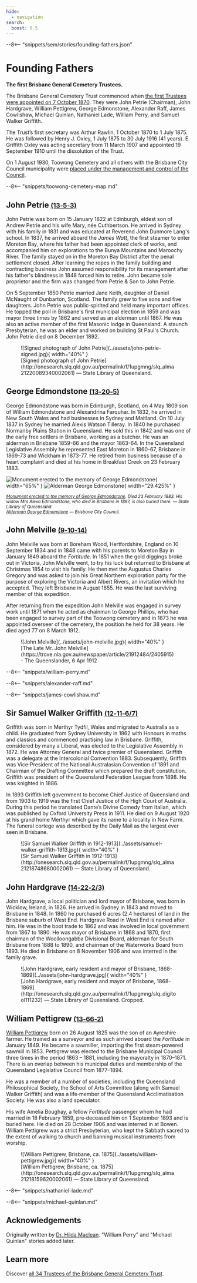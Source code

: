 ```yaml
---
hide:
  - navigation
search:
  boost: 0.5  
---
```


--8<-- "snippets/sem/stories/founding-fathers.json"

# Founding Fathers

**The first Brisbane General Cemetery Trustees.**

The Brisbane General Cemetery Trust commenced when [the first Trustees were appointed on 7 October 1870][gazette-94]. They were John Petrie (Chairman), John Hardgrave, William Pettigrew, George Edmonstone, Alexander Raff, James Cowlishaw, Michael Quinlan, Nathaniel Lade, William Perry, and Samuel Walker Griffith.

[gazette-94]: ../assets/documents/Queensland_Gov_Gazette_10_October_1870_v11_94.pdf "Read the appointments Queensland Government Gazetter No. 94"
<!--
The Trust’s first secretary was Henry James Oxley, Griffith’s brother‑in‑law, who held the position for 41 years. John Melville was appointed overseer of the cemetery by the Trustees in 1873. 
-->

The Trust’s first secretary was Arthur Rawlin, 1 October 1870 to 1 July 1875. He was followed by Henry J. Oxley, 1 July 1875 to 30 July 1916 (41 years). E. Griffith Oxley was acting secretary from 11 March 1907 and appointed 19 September 1910 until the dissolution of the Trust.

<!-- https://trove.nla.gov.au/newspaper/article/23607855?searchTerm=Henry%20James%20Oxley -->

On 1 August 1930, Toowong Cemetery and all others with the Brisbane City Council municipality were [placed under the management and control of the Council](https://trove.nla.gov.au/newspaper/article/188264449).

<!--
https://trove.nla.gov.au/newspaper/article/178416098
-->

--8<-- "snippets/toowong-cemetery-map.md"

## John Petrie <small>[(13‑5‑3)](https://brisbane.discovereverafter.com/profile/31752300 "Go to Memorial Information" )</small>

John Petrie was born on 15 January 1822 at Edinburgh, eldest son of Andrew Petrie and his wife Mary, née Cuthbertson. He arrived in Sydney with his family in 1831 and was educated at Reverend John Dunmore Lang's school. In 1837, he arrived aboard the *James Watt*, the first steamer to enter Moreton Bay, where his father had been appointed clerk of works, and accompanied him on explorations to the Bunya Mountains and Maroochy River. The family stayed on in the Moreton Bay District after the penal settlement closed. After learning the ropes in the family building and contracting business John assumed responsibility for its management after his father's blindness in 1848 forced him to retire. John became sole proprietor and the firm was changed from Petrie & Son to John Petrie. 

On 5 September 1850 Petrie married Jane Keith, daughter of Daniel McNaught of Dunbarton, Scotland. The family grew to five sons and five daughters. John Petrie was public‑spirited and held many important offices. He topped the poll in Brisbane's first municipal election in 1859 and was mayor three times by 1862 and served as an alderman until 1867. He was also an active member of the first Masonic lodge in Queensland. A staunch Presbyterian, he was an elder and worked on building St Paul's Church. John Petrie died on 8 December 1892.

<figure markdown>
  ![Signed photograph of John Petrie](../assets/john-petrie-signed.jpg){ width="40%" }  
  <figcaption markdown>[Signed photograph of John Petrie](http://onesearch.slq.qld.gov.au/permalink/f/1upgmng/slq_alma21220089340002061) — State Library of Queensland.</figcaption>
</figure>

## George Edmondstone <small>[(13‑20‑5)](https://brisbane.discovereverafter.com/profile/32031000 "Go to Memorial Information" )</small>

George Edmondstone was born in Edinburgh, Scotland, on 4 May 1809 son of William Edmondstone and Alexandrina Farquhar. In 1832, he arrived in New South Wales and had businesses in Sydney and Maitland. On 10 July 1837 in Sydney he married Alexis Watson Tilleray. In 1840 he purchased Normanby Plains Station in Queensland. He sold this in 1842 and was one of the early free settlers in Brisbane, working as a butcher. He was an alderman in Brisbane 1859-66 and the mayor 1863-64. In the Queensland Legislative Assembly he represented East Moreton in 1860-67, Brisbane in 1869-73 and Wickham in 1873-77. He retired from business because of a heart complaint and died at his home in Breakfast Creek on 23 February 1883.

![Monument erected to the memory of George Edmondstone](../assets/george-edmondstone-monument.jpg){ width="65%" }  ![Alderman George Edmonstone](../assets/george-edmondstone.jpg){ width="29.425%" } 

*<small>[Monument erected to the memory of George Edmondstone](http://onesearch.slq.qld.gov.au/permalink/f/1upgmng/slq_alma21218962980002061). Died 23 February 1883. His widow Mrs Alexa Edmondstone, who died in Brisbane in 1887, is also buried there. — State Library of Queensland.</small>*  <br>
*<small>[Alderman George Edmonstone](https://library-brisbane.ent.sirsidynix.net.au/client/en_AU/BrisbaneImages/search/results?qu=Alderman+George+Edmonstone&rm=BRISBANEIMAGES0%7C%7C%7C1%7C%7C%7C0%7C%7C%7Ctrue&te=ASSET&lm=ALL_ASSETS) — Brisbane City Council.</small>*


## John Melville <small>[(9‑10‑14)](https://brisbane.discovereverafter.com/profile/31863313 "Go to Memorial Information" )</small>

John Melville was born at Boreham Wood, Hertfordshire, England on 10 September 1834 and in 1848 came with his parents to Moreton Bay in January 1849 aboard the *Fortitude*. In 1851 when the gold diggings broke out in Victoria, John Melville went, to try his luck but returned to Brisbane at Christmas 1854 to visit his family. He then met the Augustus Charles Gregory and was asked to join his Great Northern exploration party for the purpose of exploring the Victoria and Albert Rivers, an invitation which he accepted. They left Brisbane in August 1855. He was the last surviving member of this expedition.

After returning from the expedition John Melville was engaged in survey work until 1871 when he acted as chainman to George Phillips, who had been engaged to survey part of the Toowong cemetery and in 1873 he was appointed overseer of the cemetery, the position he held for 38 years. He died aged 77 on 8 March 1912.

<figure markdown>
  ![John Melville](../assets/john-melville.jpg){ width="40%" }
  <figcaption markdown>[The Late Mr. John Melville](https://trove.nla.gov.au/newspaper/article/21912484/2405915) -  The Queenslander, 6 Apr 1912</figcaption>
</figure>

--8<-- "snippets/william-perry.md"

--8<-- "snippets/alexander-raff.md"

--8<-- "snippets/james-cowlishaw.md"

## Sir Samuel Walker Griffith <small>[(12‑11‑6/7)](https://brisbane.discovereverafter.com/profile/31688994 "Go to Memorial Information" )</small>

Griffith was born in Merthyr Tydfil, Wales and migrated to Australia as a child. He graduated from Sydney University in 1862 with Honours in maths and classics and commenced practising law in Brisbane. Griffith, considered by many a Liberal, was elected to the Legislative Assembly in 1872. He was Attorney General and twice premier of Queensland. Griffith was a delegate at the Intercolonial Convention 1883. Subsequently, Griffith was Vice‑President of the National Australasian Convention of 1891 and Chairman of the Drafting Committee which prepared the draft constitution. Griffith was president of the Queensland Federation League from 1898. He was knighted in 1886.

In 1893 Griffith left government to become Chief Justice of Queensland and from 1903 to 1919 was the first Chief Justice of the High Court of Australia. During this period he translated Dante’s Divine Comedy from Italian, which was published by Oxford University Press in 1911. He died on 9 August 1920 at his grand home Merthyr which gave its name to a locality in New Farm. The funeral cortege was described by the Daily Mail as the largest ever seen in Brisbane.

<figure markdown>
  ![Sir Samuel Walker Griffith in 1912-1913](../assets/samuel-walker-griffith-1913.jpg){ width="40%" }  
  <figcaption markdown>[Sir Samuel Walker Griffith in 1912-1913](http://onesearch.slq.qld.gov.au/permalink/f/1upgmng/slq_alma21218748680002061) — State Library of Queensland.</figcaption>
</figure>

## John Hardgrave <small>[(14‑22‑2/3)](https://brisbane.discovereverafter.com/profile/31751117 "Go to Memorial Information" )</small>

John Hardgrave, a local politician and lord mayor of Brisbane, was born in Wicklow, Ireland, in 1826. He arrived in Sydney in 1843 and moved to Brisbane in 1848. In 1860 he purchased 6 acres (2.4 hectares) of land in the Brisbane suburb of West End. Hardgrave Road in West End is named after him. He was in the boot trade to 1862 and was involved in local government from 1867 to 1890. He was mayor of Brisbane in 1868 and 1870, first chairman of the Woolloongabba Divisional Board, alderman for South Brisbane from 1888 to 1890, and chairman of the Waterworks Board from 1893. He died in Brisbane on 8 November 1906 and was interred in the family grave.

<figure markdown>
  ![John Hardgrave, early resident and mayor of Brisbane, 1868-1869](../assets/john-hardgrave.jpg){ width="40%" }  
  <figcaption markdown>[John Hardgrave, early resident and mayor of Brisbane, 1868-1869](http://onesearch.slq.qld.gov.au/permalink/f/1upgmng/slq_digitool111232) — State Library of Queensland. Cropped.</figcaption>
</figure>

## William Pettigrew <small>[(13‑66‑2)](https://brisbane.discovereverafter.com/profile/31990291 "Go to Memorial Information" )</small>

[William Pettigrew](https://adb.anu.edu.au/biography/pettigrew-william-13152) born on 26 August 1825 was the son of an Ayreshire farmer. He trained as a surveyor and as such arrived aboard the *Fortitude* in January 1849. He became a sawmiller, importing the first steam‑powered sawmill in 1853. Pettigrew was elected to the Brisbane Municipal Council three times in the period 1863 – 1881, including the mayoralty in 1870–1871. There is an overlap between his municipal duties and membership of the Queensland Legislative Council from 1877–1894. 

He was a member of a number of societies; including the Queensland Philosophical Society, the School of Arts Committee (along with Samuel Walker Griffith) and was a life‑member of the Queensland Acclimatisation Society. He was also a land speculator. 

His wife Amelia Boughay, a fellow *Fortitude* passenger whom he had married in 18 February 1859, pre‑deceased him on 1 September 1893 and is buried here. He died on 28 October 1906 and was interred in at Bowen. William Pettigrew was a strict Presbyterian, who kept the Sabbath sacred to the extent of walking to church and banning musical instruments from worship.

<figure markdown>
  ![William Pettigrew, Brisbane, ca. 1875](../assets/william-pettigrew.jpg){ width="40%" }  
  <figcaption markdown>[William Pettigrew, Brisbane, ca. 1875](http://onesearch.slq.qld.gov.au/permalink/f/1upgmng/slq_alma21218159620002061) — State Library of Queensland.</figcaption>
</figure>

--8<-- "snippets/nathaniel-lade.md"

--8<-- "snippets/michael-quinlan.md"


## Acknowledgements

Originally written by [Dr. Hilda Maclean](https://www.linkedin.com/in/dr-hilda-maclean-4819a711/). "William Perry" and "Michael Quinlan" stories added later.

## Learn more

Discover [all 34 Trustees of the Brisbane General Cemetery Trust](../research/brisbane-general-cemetery-trustees.md).